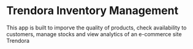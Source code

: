 # Trendora Inventory Management

This app is built to imporve the quality of products, check availability to customers, manage stocks and view analytics of an e-commerce site Trendora

